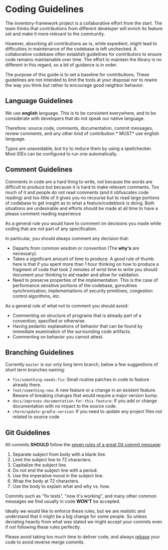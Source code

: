 # Coding Guidelines

The inventory-framework project is a collaborative effort from the start. The team thinks that contributions from
different developer will enrich its feature set and make it more relevant to the community.

However, absorbing all contributions as-is, while expedient, might lead to difficulties in maintenance of the codebase
is left unchecked. A collaborative codebase often establish guidelines for contributors to ensure code remains
maintainable over time. The effort to maintain the library is no different in this regard, so a bit of guidance is in
order.

The purpose of this guide is to set a baseline for contributions. These guidelines are not intended to limit the tools
at your disposal nor to rewire the way you think but rather to encourage good neighbor behavior.

## Language Guidelines

We use **english** language. This is to be consistent everywhere, and to be considerate with developers that do not
speak our native language.

Therefore: source code, comments, documentation, commit messages, review comments, and any other kind of contribution *
MUST* use english language.

Typos are unavoidable, but try to reduce them by using a spellchecker. Most IDEs can be configured to run one
automatically.

## Comment Guidelines

Comments in code are a hard thing to write, not because the words are difficult to produce but because it is hard to
make relevant comments. Too much of it and people do not read comments (and it obfuscates code reading) and too little
of it gives you no recourse but to read large portions of codebase to get insight as to what a feature/codeblock is
doing. Both situations are undesirable and efforts should be made at all time to have a please comment reading
experience

As a general rule you would have to comment on decisions you made while coding that are not part of any specification.

In particular, you should always comment any decision that:

* Departs from common wisdom or convention (The **why's** are necessary).
* Takes a significant amount of time to produce. A good rule of thumb here is that if you spent more than 1 hour
  thinking on how to produce a fragment of code that took 2 minutes of wrist time to write you should document your
  thinking to aid reader and allow for validation.
* Need to preserve properties of the implementation. This is the case of performance sensitive portions of the codebase,
  goroutines synchronization, implementations of security primitives, congestion control algorithms, etc.

As a general rule of what not to comment you should avoid:

* Commenting on structure of programs that is already part of a convention, specified or otherwise.
* Having pedantic explanations of behavior that can be found by immediate examination of the surrounding code artifacts.
* Commenting on behavior you cannot attest.

## Branching Guidelines

Currently `master` is our only long term branch, below a few suggestions of short term branches naming:

* `fix/something-needs-fix`: Small routine patches in code to feature already there.
* `feat/something-new`: A new feature or a change in an existent feature. Beware of breaking changes that would
  require a major version bump.
* `docs/improves-documentation-for-this-feature`: If you add or change documentation with no impact to the source code.
* `chore/update-gradle-version`: If you need to update any project files not related to source code

## Git Guidelines

All commits **SHOULD** follow the [seven rules of a great Git commit message](https://chris.beams.io/posts/git-commit):

1. Separate subject from body with a blank line.
2. Limit the subject line to 72 characters.
3. Capitalize the subject line.
4. Do not end the subject line with a period.
5. Use the imperative mood in the subject line.
6. Wrap the body at 72 characters.
7. Use the body to explain what and why vs. how.

Commits such as "fix tests", "now it's working", and many other common messages we find usually in code **WON'T** be
accepted.

Ideally we would like to enforce these rules, but we are realistic and understand that it might be a big change for some
people. So unless deviating heavily from what was stated we might accept your commits even if not following these rules
perfectly.

Please avoid taking too much time to deliver code, and always [rebase](https://git-scm.com/docs/git-rebase) your code to
avoid reverse merge commits.